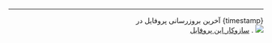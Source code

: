 <div align="right">
<hr>
</div>
<div align="right">
آخرین بروزرسانی پروفایل در {timestamp}
<br>
<a href="https://parikhaleghi.ir" target="_blank">سازوکار این پروفایل</a> . <a href="https://github.com/Mehranalam/PariKhaleghi/actions/workflows /cron.yml"><img src="https://github.com/Mehranalam/PariKhaleghi/actions/workflows/cron.yml/badge.svg"></a>
</div>
